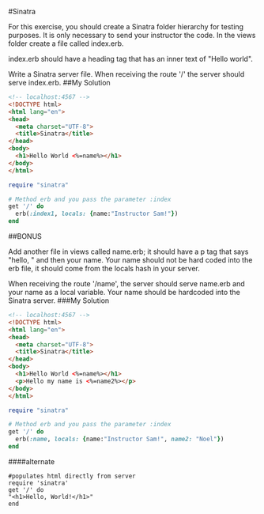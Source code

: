 #Sinatra

For this exercise, you should create a Sinatra folder hierarchy for testing purposes. It is only necessary to send your instructor the code. In the views folder create a file called index.erb.

index.erb should have a heading tag that has an inner text of "Hello world".

Write a Sinatra server file. When receiving the route '/' the server should serve index.erb.
##My Solution
```html
<!-- localhost:4567 -->
<!DOCTYPE html>
<html lang="en">
<head>
  <meta charset="UTF-8">
  <title>Sinatra</title>
</head>
<body>
  <h1>Hello World <%=name%></h1>
</body>
</html>
```

```rb
require "sinatra"

# Method erb and you pass the parameter :index
get '/' do
  erb(:index1, locals: {name:"Instructor Sam!"})
end
```

##BONUS

Add another file in views called name.erb; it should have a p tag that says "hello, " and then your name. Your name should not be hard coded into the erb file, it should come from the locals hash in your server.

When receiving the route '/name', the server should serve name.erb and your name as a local variable. Your name should be hardcoded into the Sinatra server.
###My Solution
```html
<!-- localhost:4567 -->
<!DOCTYPE html>
<html lang="en">
<head>
  <meta charset="UTF-8">
  <title>Sinatra</title>
</head>
<body>
  <h1>Hello World <%=name%></h1>
  <p>Hello my name is <%=name2%></p>
</body>
</html>
```

```rb
require "sinatra"

# Method erb and you pass the parameter :index
get '/' do
  erb(:name, locals: {name:"Instructor Sam!", name2: "Noel"})
end
```
####alternate
```
#populates html directly from server
require 'sinatra'
get '/' do
"<h1>Hello, World!</h1>"
end
```
